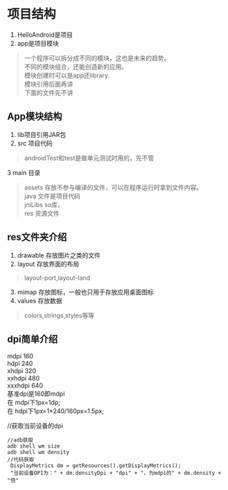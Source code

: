 # 项目结构   
1. HelloAndroid是项目   
2. app是项目模块   
> 一个程序可以拆分成不同的模块，这也是未来的趋势。   
> 不同的模块组合，还能创造新的应用。   
> 模块创建时可以是app还library.  
> 模块引用后面再讲    
下面的文件先不讲    

## App模块结构  
1. lib项目引用JAR包  
2. src 项目代码     
> androidTest和test是做单元测试时用的，先不管       

3  main 目录     

> assets  存放不参与编译的文件，可以在程序运行时拿到文件内容。     
> java    文件是项目代码     
> jniLibs so库，     
> res     资源文件     

## res文件夹介绍  
1. drawable     存放图片之类的文件  
2. layout       存放界面的布局   
> layout-port,layout-land   

3. mimap        存放图标，一般也只用于存放应用桌面图标  
4. values       存放数据
> colors,strings,styles等等

## dpi简单介绍   
mdpi 160  
hdpi 240  
xhdpi 320  
xxhdpi 480   
xxxhdpi 640   
基准dpi是160即mdpi    
在 mdpi下1px=1dp;   
在 hdpi下1px=1*240/160px=1.5px;    

//获取当前设备的dpi   
```   
//adb获取   
adb shell wm size   
adb shell wm density   
//代码获取    
 DisplayMetrics dm = getResources().getDisplayMetrics();   
 "当前设备DPI为：" + dm.densityDpi + "dpi" + "，为mdpi的" + dm.density + "倍"   
```    


